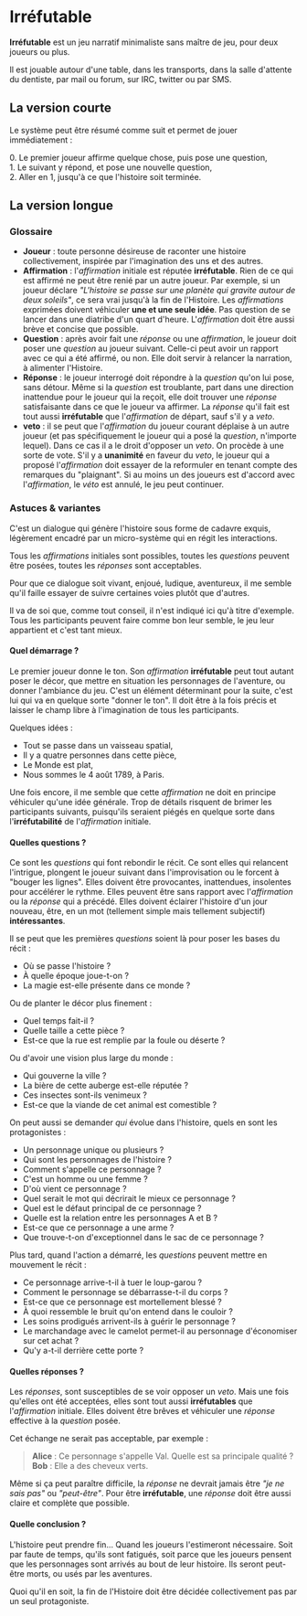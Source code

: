 # Irréfutable

**Irréfutable** est un jeu narratif minimaliste sans maître de jeu, pour deux joueurs ou plus.

Il est jouable autour d'une table, dans les transports, dans la salle d'attente du dentiste, par mail ou forum, sur IRC, twitter ou par SMS.

## La version courte

Le système peut être résumé comme suit et permet de jouer immédiatement :

0\. Le premier joueur affirme quelque chose, puis pose une question,  
1\. Le suivant y répond, et pose une nouvelle question,  
2\. Aller en 1, jusqu'à ce que l'histoire soit terminée.

## La version longue

### Glossaire

* **Joueur** : toute personne désireuse de raconter une histoire collectivement, inspirée par l'imagination des uns et des autres.
* **Affirmation** : l'*affirmation* initiale est réputée **irréfutable**. Rien de ce qui est affirmé ne peut être renié par un autre joueur. Par exemple, si un joueur déclare *"L'histoire se passe sur une planète qui gravite autour de deux soleils"*, ce sera vrai jusqu'à la fin de l'Histoire. Les *affirmations* exprimées doivent véhiculer **une et une seule idée**. Pas question de se lancer dans une diatribe d'un quart d'heure. L'*affirmation* doit être aussi brève et concise que possible.
* **Question** : après avoir fait une *réponse* ou une *affirmation*, le joueur doit poser une *question* au joueur suivant. Celle-ci peut avoir un rapport avec ce qui a été affirmé, ou non. Elle doit servir à relancer la narration, à alimenter l'Histoire.
* **Réponse** : le joueur interrogé doit répondre à la *question* qu'on lui pose, sans détour. Même si la *question* est troublante, part dans une direction inattendue pour le joueur qui la reçoit, elle doit trouver une *réponse* satisfaisante dans ce que le joueur va affirmer. La *réponse* qu'il fait est tout aussi **irréfutable** que l'*affirmation* de départ, sauf s'il y a *veto*.
* **veto** : il se peut que l'*affirmation* du joueur courant déplaise à un autre joueur (et pas spécifiquement le joueur qui a posé la *question*, n'importe lequel). Dans ce cas il a le droit d'opposer un *veto*. On procède à une sorte de vote. S'il y a **unanimité** en faveur du *veto*, le joueur qui a proposé l'*affirmation* doit essayer de la reformuler en tenant compte des remarques du "plaignant". Si au moins un des joueurs est d'accord avec l'*affirmation*, le *véto* est annulé, le jeu peut continuer.


### Astuces & variantes

C'est un dialogue qui génère l'histoire sous forme de cadavre exquis, légèrement encadré par un micro-système qui en régit les interactions.

Tous les *affirmations* initiales sont possibles, toutes les *questions* peuvent être posées, toutes les *réponses* sont acceptables.

Pour que ce dialogue soit vivant, enjoué, ludique, aventureux, il me semble qu'il faille essayer de suivre certaines voies plutôt que d'autres.

Il va de soi que, comme tout conseil, il n'est indiqué ici qu'à titre d'exemple. Tous les participants peuvent faire comme bon leur semble, le jeu leur appartient et c'est tant mieux.

#### Quel démarrage ?

Le premier joueur donne le ton. Son *affirmation* **irréfutable** peut tout autant poser le décor, que mettre en situation les personnages de l'aventure, ou donner l'ambiance du jeu. C'est un élément déterminant pour la suite, c'est lui qui va en quelque sorte "donner le ton". Il doit être à la fois précis et laisser le champ libre à l'imagination de tous les participants.

Quelques idées :

* Tout se passe dans un vaisseau spatial,
* Il y a quatre personnes dans cette pièce,
* Le Monde est plat,
* Nous sommes le 4 août 1789, à Paris.

Une fois encore, il me semble que cette *affirmation* ne doit en principe véhiculer qu'une idée générale. Trop de détails risquent de brimer les participants suivants, puisqu'ils seraient piégés en quelque sorte dans l'**irréfutabilité** de l'*affirmation* initiale.

#### Quelles questions ?

Ce sont les *questions* qui font rebondir le récit. Ce sont elles qui relancent l'intrigue, plongent le joueur suivant dans l'improvisation ou le forcent à "bouger les lignes". Elles doivent être provocantes, inattendues, insolentes pour accélérer le rythme. Elles peuvent être sans rapport avec l'*affirmation* ou la *réponse* qui a précédé. Elles doivent éclairer l'histoire d'un jour nouveau, être, en un mot (tellement simple mais tellement subjectif) **intéressantes**.

Il se peut que les premières *questions* soient là pour poser les bases du récit :

* Où se passe l'histoire ?
* À quelle époque joue-t-on ?
* La magie est-elle présente dans ce monde ?

Ou de planter le décor plus finement :

* Quel temps fait-il ?
* Quelle taille a cette pièce ?
* Est-ce que la rue est remplie par la foule ou déserte ?

Ou d'avoir une vision plus large du monde :

* Qui gouverne la ville ?
* La bière de cette auberge est-elle réputée ?
* Ces insectes sont-ils venimeux ?
* Est-ce que la viande de cet animal est comestible ?


On peut aussi se demander *qui* évolue dans l'histoire, quels en sont les protagonistes :

* Un personnage unique ou plusieurs ?
* Qui sont les personnages de l'histoire ?
* Comment s'appelle ce personnage ?
* C'est un homme ou une femme ?
* D'où vient ce personnage ?
* Quel serait le mot qui décrirait le mieux ce personnage ?
* Quel est le défaut principal de ce personnage ?
* Quelle est la relation entre les personnages A et B ?
* Est-ce que ce personnage a une arme ?
* Que trouve-t-on d'exceptionnel dans le sac de ce personnage ?

Plus tard, quand l'action a démarré, les *questions* peuvent mettre en mouvement le récit :

* Ce personnage arrive-t-il à tuer le loup-garou ?
* Comment le personnage se débarrasse-t-il du corps ?
* Est-ce que ce personnage est mortellement blessé ?
* À quoi ressemble le bruit qu'on entend dans le couloir ?
* Les soins prodigués arrivent-ils à guérir le personnage ?
* Le marchandage avec le camelot permet-il au personnage d'économiser sur cet achat ?
* Qu'y a-t-il derrière cette porte ?

#### Quelles réponses ?

Les *réponses*, sont susceptibles de se voir opposer un *veto*. Mais une fois qu'elles ont été acceptées, elles sont tout aussi **irréfutables** que l'*affirmation* initiale. Elles doivent être brêves et véhiculer une *réponse* effective à la *question* posée.

Cet échange ne serait pas acceptable, par exemple :

> **Alice** : Ce personnage s'appelle Val. Quelle est sa principale qualité ?  
> **Bob** : Elle a des cheveux verts.

Même si ça peut paraître difficile, la *réponse* ne devrait jamais être *"je ne sais pas"* ou *"peut-être"*. Pour être **irréfutable**, une *réponse* doit être aussi claire et complète que possible.


#### Quelle conclusion ?

L'histoire peut prendre fin... Quand les joueurs l'estimeront nécessaire. Soit par faute de temps, qu'ils sont fatigués, soit parce que les joueurs pensent que les personnages sont arrivés au bout de leur histoire. Ils seront peut-être morts, ou usés par les aventures.

Quoi qu'il en soit, la fin de l'Histoire doit être décidée collectivement pas par un seul protagoniste.
